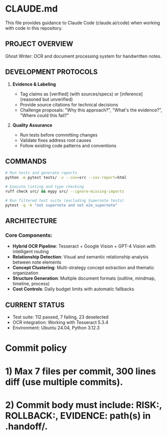 # CLAUDE.md

This file provides guidance to Claude Code (claude.ai/code) when working with code in this repository.

## PROJECT OVERVIEW

Ghost Writer: OCR and document processing system for handwritten notes.

## DEVELOPMENT PROTOCOLS

1. **Evidence & Labeling**  
   - Tag claims as [verified] (with sources/specs) or [inference] (reasoned but unverified)
   - Provide source citations for technical decisions
   - Challenge proposals: "Why this approach?", "What's the evidence?", "Where could this fail?"

2. **Quality Assurance**
   - Run tests before committing changes
   - Validate fixes address root causes
   - Follow existing code patterns and conventions

## COMMANDS

```bash
# Run tests and generate reports
python -m pytest tests/ -v --cov=src --cov-report=html

# Execute linting and type checking
ruff check src/ && mypy src/ --ignore-missing-imports

# Run filtered test suite (excluding Supernote tests)
pytest -q -k "not supernote and not e2e_supernote"
```

## ARCHITECTURE

### Core Components:
- **Hybrid OCR Pipeline**: Tesseract + Google Vision + GPT-4 Vision with intelligent routing
- **Relationship Detection**: Visual and semantic relationship analysis between note elements  
- **Concept Clustering**: Multi-strategy concept extraction and thematic organization
- **Structure Generation**: Multiple document formats (outline, mindmap, timeline, process)
- **Cost Controls**: Daily budget limits with automatic fallbacks

## CURRENT STATUS

- Test suite: 112 passed, 7 failing, 23 deselected
- OCR integration: Working with Tesseract 5.3.4
- Environment: Ubuntu 24.04, Python 3.12.3
# Commit policy
# 1) Max 7 files per commit, 300 lines diff (use multiple commits).
# 2) Commit body must include: RISK:, ROLLBACK:, EVIDENCE: path(s) in .handoff/.
